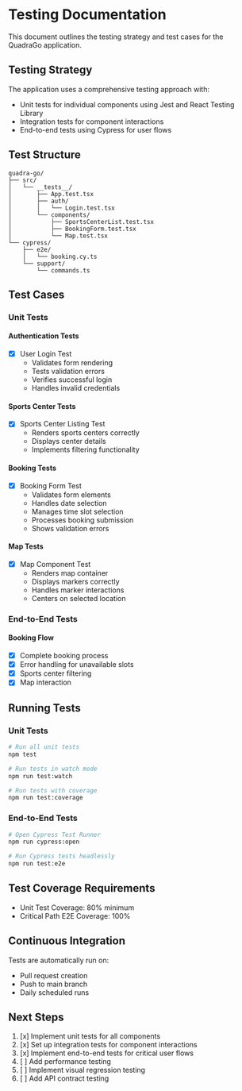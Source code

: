 # Testing Documentation

This document outlines the testing strategy and test cases for the QuadraGo application.

## Testing Strategy

The application uses a comprehensive testing approach with:
- Unit tests for individual components using Jest and React Testing Library
- Integration tests for component interactions
- End-to-end tests using Cypress for user flows

## Test Structure

```
quadra-go/
├── src/
│   └── __tests__/
│       ├── App.test.tsx
│       ├── auth/
│       │   └── Login.test.tsx
│       └── components/
│           ├── SportsCenterList.test.tsx
│           ├── BookingForm.test.tsx
│           └── Map.test.tsx
└── cypress/
    ├── e2e/
    │   └── booking.cy.ts
    └── support/
        └── commands.ts
```

## Test Cases

### Unit Tests

#### Authentication Tests
- [x] User Login Test
  - Validates form rendering
  - Tests validation errors
  - Verifies successful login
  - Handles invalid credentials

#### Sports Center Tests
- [x] Sports Center Listing Test
  - Renders sports centers correctly
  - Displays center details
  - Implements filtering functionality

#### Booking Tests
- [x] Booking Form Test
  - Validates form elements
  - Handles date selection
  - Manages time slot selection
  - Processes booking submission
  - Shows validation errors

#### Map Tests
- [x] Map Component Test
  - Renders map container
  - Displays markers correctly
  - Handles marker interactions
  - Centers on selected location

### End-to-End Tests

#### Booking Flow
- [x] Complete booking process
- [x] Error handling for unavailable slots
- [x] Sports center filtering
- [x] Map interaction

## Running Tests

### Unit Tests
```bash
# Run all unit tests
npm test

# Run tests in watch mode
npm run test:watch

# Run tests with coverage
npm run test:coverage
```

### End-to-End Tests
```bash
# Open Cypress Test Runner
npm run cypress:open

# Run Cypress tests headlessly
npm run test:e2e
```

## Test Coverage Requirements

- Unit Test Coverage: 80% minimum
- Critical Path E2E Coverage: 100%

## Continuous Integration

Tests are automatically run on:
- Pull request creation
- Push to main branch
- Daily scheduled runs

## Next Steps

1. [x] Implement unit tests for all components
2. [x] Set up integration tests for component interactions
3. [x] Implement end-to-end tests for critical user flows
4. [ ] Add performance testing
5. [ ] Implement visual regression testing
6. [ ] Add API contract testing
